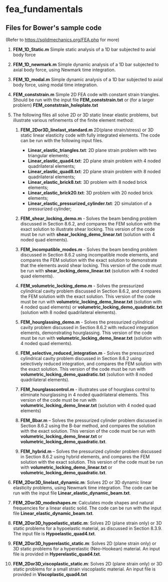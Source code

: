 # fea_fundamentals


## Files for Bower's sample code

(Refer to https://solidmechanics.org/FEA.php for more)

1. **FEM_1D_Static.m** Simple static analysis of a 1D bar subjected to axial body force
2. **FEM_1D_newmark.m** Simple dynamic analysis of a 1D bar subjected to axial body force, using Newmark time integration.
3. **FEM_1D_modal.m**  Simple dynamic analysis of a 1D bar subjected to axial body force, using modal time integration.
4. **FEM_conststrain.m**   Simple 2D FEA code with constant strain triangles.  Should be run with the input file **FEM_conststrain.txt** or (for a larger problem) **FEM_conststrain_holeplate.txt**
5. The following files all solve 2D or 3D static linear elastic problems, but illustrate various refinements of the finite element method:
    1. **FEM_2Dor3D_linelast_standard.m** 2D(plane strain/stress) or 3D static linear elasticity code with fully integrated elements. The code can be run with the following input files.

        - **Linear_elastic_triangles.txt**: 2D plane strain problem with two triangular elements;
        - **Linear_elastic_quad4.txt**: 2D plane strain problem with 4 noded quadrilateral elements;
        - **Linear_elastic_quad8.txt**: 2D plane strain problem with 8 noded quadrilateral elements;
        - **Linear_elastic_brick8.txt**: 3D problem with 8 noded brick elements;
        - **Linear_elastic_brick20.txt**: 3D problem with 20 noded brick elements;
        - **Linear_elastic_pressurized_cylinder.txt**: 2D simulation of a pressurized cylinder;
    2. **FEM_shear_locking_demo.m** - Solves the beam bending problem discussed in Section 8.6.2, and compares the FEM solution with the exact solution to illustrate shear locking. This version of the code must be run with **shear_locking_demo_linear.txt** (solution with 4 noded quad elements).

    3. **FEM_incompatible_modes.m** - Solves the beam bending problem discussed in Section 8.6.2 using incompatible mode elements, and compares the FEM solution with the exact solution to demonstrate that the elements avoid shear locking. This version of the code must be run with **shear_locking_demo_linear.txt** (solution with 4 noded quad elements).

    4. **FEM_volumetric_locking_demo.m** - Solves the pressurized cylindrical cavity problem discussed in Section 8.6.2, and compares the FEM solution with the exact solution. This version of the code must be run with **volumetric_locking_demo_linear.txt** (solution with 4 noded quad elements) or **volumetric_locking_demo_quadratic.txt** (solution with 8 noded quadrilateral elements).

    5. **FEM_hourglassing_demo.m** - Solves the pressurized cylindrical cavity problem discussed in Section 8.6.2 with reduced integration elements, demonstrating hourglassing. This version of the code must be run with **volumetric_locking_demo_linear.txt** (solution with 4 noded quad elements).

    6. **FEM_selective_reduced_integration.m** - Solves the pressurized cylindrical cavity problem discussed in Section 8.6.2 using selectively reduced integration, and compares the FEM solution with the exact solution. This version of the code must be run with **volumetric_locking_demo_quadratic.txt** (solution with 8 noded quadrilateral elements).

    7. **FEM_hourglasscontrol.m** - illustrates use of hourglass control to eliminate hourglassing in 4 noded quadrilateral elements.  This version of the code must be run with **volumetric_locking_demo_linear.txt** (solution with 4 noded quad elements)

    8. **FEM_Bbar.m** – Solves the pressurized cylinder problem discussed in Section 8.6.2 using the B-bar method, and compares the solution with the exact solution. This version of the code must be run with **volumetric_locking_demo_linear.txt** or **volumetric_locking_demo_quadratic.txt**.

    9. **FEM_hybrid.m** – Solves the pressurized cylinder problem discussed in Section 8.6.2 using hybrid elements, and compares the FEM solution with the exact solution. This version of the code must be run with **volumetric_locking_demo_linear.txt** or **volumetric_locking_demo_quadratic.txt**.

6. **FEM_2Dor3D_linelast_dynamic.m**: Solves 2D or 3D dynamic linear elasticity problems, using Newmark time integration. The code can be run with the input file **Linear_elastic_dynamic_beam.txt**.

7. **FEM_2Dor3D_modeshapes.m**: Calculates mode shapes and natural frequencies for a linear elastic solid. The code can be run with the input file **Linear_elastic_dynamic_beam.txt**.

8. **FEM_2Dor3D_hypoelastic_static.m**: Solves 2D (plane strain only) or 3D static problems for a hypoelastic material, as discussed in Section 8.3.9. The input file is **Hypoelastic_quad4.txt**.

9. **FEM_2Dor3D_hyperelastic_static.m**: Solves 2D (plane strain only) or 3D static problems for a hyperelastic (Neo-Hookean) material. An input file is provided in **Hyperelastic_quad4.txt**.

10. **FEM_2Dor3D_viscoplastic_static.m**: Solves 2D (plane strain only) or 3D static problems for a small strain viscoplastic material. An input file is provided in **Viscoplastic_quad4.txt**
